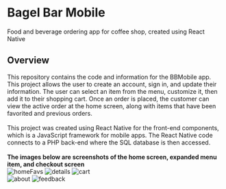 # Bagel Bar Mobile
Food and beverage ordering app for coffee shop, created using React Native<br/>
## Overview
This repository contains the code and information for the BBMobile app. This project allows the user to create an account, sign in, and update their information. The user can select an item from the menu, customize it, then add it to their shopping cart. Once an order is placed, the customer can view the active order at the home screen, along with items that have been favorited and previous orders.<br/>
<br/>
This project was created using React Native for the front-end components, which is a JavaScript framework for mobile apps. The React Native code connects to a PHP back-end where the SQL database is then accessed.<br/>
<br/>
**The images below are screenshots of the home screen, expanded menu item, and checkout screen**<br/>
![homeFavs](https://johndan2354.github.io/BBMobileImages/homeFavs.png) ![details](https://johndan2354.github.io/BBMobileImages/details.png) ![cart](https://johndan2354.github.io/BBMobileImages/cartScreen.png)<br/>
![about](https://johndan2354.github.io/BBMobileImages/about.png)  ![feedback](https://johndan2354.github.io/BBMobileImages/feedback1.png)<br/>
